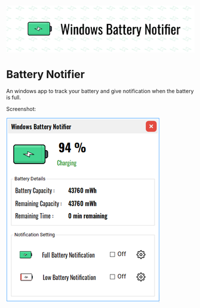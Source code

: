 ![Windows Battery Notifier](Windows_Battery_Notifier.png)

# Battery Notifier

An windows app to track your battery and give notification when the battery is full.

Screenshot:

![Screenshot](Battery_Notifier.png)
